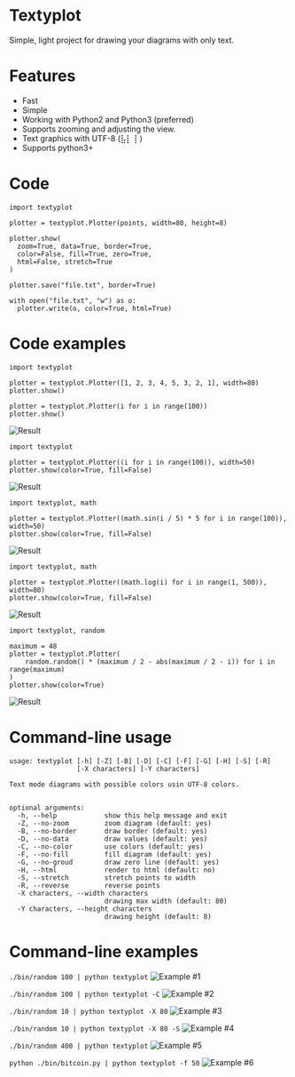 Textyplot
=========
Simple, light project for drawing your diagrams with only text.

Features
========
 * Fast
 * Simple
 * Working with Python2 and Python3 (preferred)
 * Supports zooming and adjusting the view.
 * Text graphics with UTF-8 (⣧⡇⢸ )
 * Supports python3+

Code
===========
```
import textyplot

plotter = textyplot.Plotter(points, width=80, height=8)

plotter.show(
  zoom=True, data=True, border=True,
  color=False, fill=True, zero=True,
  html=False, stretch=True
)

plotter.save("file.txt", border=True)

with open("file.txt", "w") as o:
  plotter.write(o, color=True, html=True)
```

Code examples
=============
```
import textyplot

plotter = textyplot.Plotter([1, 2, 3, 4, 5, 3, 2, 1], width=80)
plotter.show()

plotter = textyplot.Plotter(i for i in range(100))
plotter.show()
```
![Result](/docs/code0.png)

```
import textyplot

plotter = textyplot.Plotter((i for i in range(100)), width=50)
plotter.show(color=True, fill=False)
```
![Result](/docs/code1.png)

```
import textyplot, math

plotter = textyplot.Plotter((math.sin(i / 5) * 5 for i in range(100)), width=50)
plotter.show(color=True, fill=False)
```
![Result](/docs/code2.png)

```
import textyplot, math

plotter = textyplot.Plotter((math.log(i) for i in range(1, 500)), width=80)
plotter.show(color=True, fill=False)
```
![Result](/docs/code3.png)

```
import textyplot, random

maximum = 48
plotter = textyplot.Plotter(
    random.random() * (maximum / 2 - abs(maximum / 2 - i)) for i in range(maximum)
)
plotter.show(color=True)
```
![Result](/docs/code4.png)

Command-line usage
============
```
usage: textyplot [-h] [-Z] [-B] [-D] [-C] [-F] [-G] [-H] [-S] [-R]
                 [-X characters] [-Y characters]

Text mode diagrams with possible colors usin UTF-8 colors.


optional arguments:
  -h, --help            show this help message and exit
  -Z, --no-zoom         zoom diagram (default: yes)
  -B, --no-border       draw border (default: yes)
  -D, --no-data         draw values (default: yes)
  -C, --no-color        use colors (default: yes)
  -F, --no-fill         fill diagram (default: yes)
  -G, --no-groud        draw zero line (default: yes)
  -H, --html            render to html (default: no)
  -S, --stretch         stretch points to width
  -R, --reverse         reverse points
  -X characters, --width characters
                        drawing max width (default: 80)
  -Y characters, --height characters
                        drawing height (default: 8)
```

Command-line examples
=======
```./bin/random 100 | python textyplot```
![Example #1](/docs/cmd1.png)

```./bin/random 100 | python textyplot -C```
![Example #2](/docs/cmd2.png)

```./bin/random 10 | python textyplot -X 80```
![Example #3](/docs/cmd3.png)

```./bin/random 10 | python textyplot -X 80 -S```
![Example #4](/docs/cmd4.png)

```./bin/random 400 | python textyplot```
![Example #5](/docs/cmd5.png)

```python ./bin/bitcoin.py | python textyplot -f 50```
![Example #6](/docs/cmd6.png)
